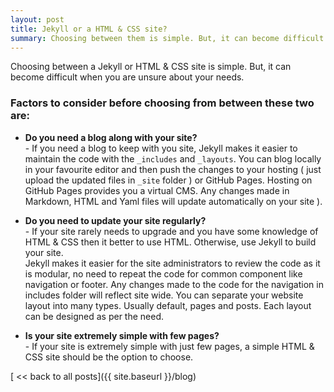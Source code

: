 ```yaml
---
layout: post
title: Jekyll or a HTML & CSS site?
summary: Choosing between them is simple. But, it can become difficult when you are...
---
```

Choosing between a Jekyll or HTML & CSS site is simple. But, it can become difficult when you are unsure about your needs.
### Factors to consider before choosing from between these two are:
- **Do you need a blog along with your site?**
  <br>- If you need a blog to keep with you site, Jekyll makes it easier to maintain the code with the `_includes` and `_layouts`. You can blog locally in your favourite editor and then push the changes to your hosting ( just upload the updated files in `_site` folder ) or GitHub Pages. Hosting on GitHub Pages provides you a virtual CMS. Any changes made in Markdown, HTML and Yaml files will update automatically on your site ).

- **Do you need to update your site regularly?**
  <br>- If your site rarely needs to upgrade and you have some knowledge of HTML & CSS then it better to use HTML. Otherwise, use Jekyll to build your site.<br>Jekyll makes it easier for the site administrators to review the code as it is modular, no need to repeat the code for common component like navigation or footer. Any changes made to the code for the navigation in includes folder will reflect site wide. You can separate your website layout into many types. Usually default, pages and posts. Each layout can be designed as per the need.

- **Is your site extremely simple with few pages?**
  <br>- If your site is extremely simple with just few pages, a simple HTML & CSS site should be the option to choose.

[ << back to all posts]({{ site.baseurl }}/blog)
